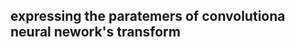 ## expressing the paratemers of convolutiona neural nework's transform
<p align="center">
  <img src="">
</p>
